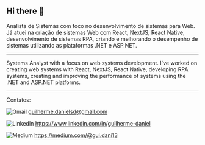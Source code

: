 ## Hi there 👋


Analista de Sistemas com foco no desenvolvimento de sistemas para Web. Já atuei na criação de sistemas Web com React, NextJS, React Native, desenvolvimento de sistemas RPA, criando e melhorando o desempenho de sistemas utilizando as plataformas .NET e ASP.NET.

---

Systems Analyst with a focus on web systems development. I've worked on creating web systems with React, NextJS, React Native, developing RPA systems, creating and improving the performance of systems using the .NET and ASP.NET platforms.

---

Contatos:

![Gmail](https://img.shields.io/badge/Gmail-D14836?style=for-the-badge&logo=gmail&logoColor=white) guilherme.danielsd@gmail.com

![LinkedIn](https://img.shields.io/badge/linkedin-%230077B5.svg?style=for-the-badge&logo=linkedin&logoColor=white) https://www.linkedin.com/in/guilherme-daniel

![Medium](https://img.shields.io/badge/Medium-12100E?style=for-the-badge&logo=medium&logoColor=white) https://medium.com/@gui.dani13
